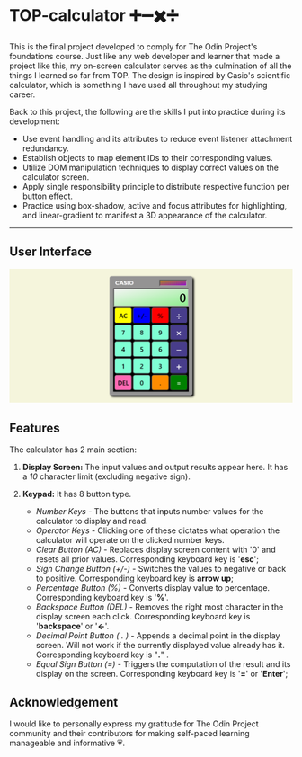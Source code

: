 # TOP-calculator ➕➖✖️➗
This is the final project developed to comply for The Odin Project's foundations course. Just like any web developer and learner that made a project like this, my on-screen calculator serves as the culmination of all the things I learned so far from TOP. The design is inspired by Casio's scientific calculator, which is something I have used all throughout my studying career. 

Back to this project, the following are the skills I put into practice during its development:

* Use event handling and its attributes to reduce event listener attachment redundancy.
* Establish objects to map element IDs to their corresponding values.
* Utilize DOM manipulation techniques to display correct values on the calculator screen.
* Apply single responsibility principle to distribute respective function per button effect.
* Practice using box-shadow, active and focus attributes for highlighting, and linear-gradient to manifest a 3D appearance of the calculator.

---

## User Interface
![calc-UI](calc-UI.png)

## Features

The calculator has 2 main section:

1. **Display Screen:** The input values and output results appear here. It has a *10* character limit (excluding negative sign).

2. **Keypad:** It has 8 button type.
    * *Number Keys* - The buttons that inputs number values for the calculator to display and read.
    * *Operator Keys* - Clicking one of these dictates what operation the calculator will operate on the clicked number keys.
    * *Clear Button (AC)* - Replaces display screen content with '0' and resets all prior values. Corresponding keyboard key is '**esc**';
    * *Sign Change Button (+/-)* - Switches the values to negative or back to positive. Corresponding keyboard key is **arrow up**;
    * *Percentage Button (%)* - Converts display value to percentage. Corresponding keyboard key is '**%**'.
    * *Backspace Button (DEL)* - Removes the right most character in the display screen each click. Corresponding keyboard key is '**backspace**' or '**←**'.
    * *Decimal Point Button ( . )* - Appends a decimal point in the display screen. Will not work if the currently displayed value already has it. Corresponding keyboard key is "**.**" .
    * *Equal Sign Button (=)* - Triggers the computation of the result and its display on the screen. Corresponding keyboard key is '**=**' or '**Enter**';

## Acknowledgement

I would like to personally express my gratitude for The Odin Project community and their contributors for making self-paced learning manageable and informative 💗.

